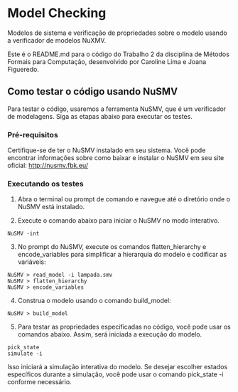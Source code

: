 # Model Checking
Modelos de sistema e verificação de propriedades sobre o modelo usando a verificador de modelos NuXMV.

Este é o README.md para o código do Trabalho 2 da disciplina de Métodos Formais para Computação, desenvolvido por Caroline Lima e Joana Figueredo.


## Como testar o código usando NuSMV
Para testar o código, usaremos a ferramenta NuSMV, que é um verificador de modelagens. Siga as etapas abaixo para executar os testes.

### Pré-requisitos
Certifique-se de ter o NuSMV instalado em seu sistema. Você pode encontrar informações sobre como baixar e instalar o NuSMV em seu site oficial: http://nusmv.fbk.eu/


### Executando os testes
1. Abra o terminal ou prompt de comando e navegue até o diretório onde o NuSMV está instalado.

2. Execute o comando abaixo para iniciar o NuSMV no modo interativo.


```
NuSMV -int
```

3. No prompt do NuSMV, execute os comandos flatten_hierarchy e encode_variables para simplificar a hierarquia do modelo e codificar as variáveis:
```
NuSMV > read_model -i lampada.smv
NuSMV > flatten_hierarchy
NuSMV > encode_variables
```
4. Construa o modelo usando o comando build_model:
```
NuSMV > build_model
```

5. Para testar as propriedades especificadas no código, você pode usar os comandos abaixo. Assim, será iniciada a execução do modelo.
``` 
pick_state
simulate -i
```
Isso iniciará a simulação interativa do modelo. Se desejar escolher estados específicos durante a simulação, você pode usar o comando pick_state -i conforme necessário.
